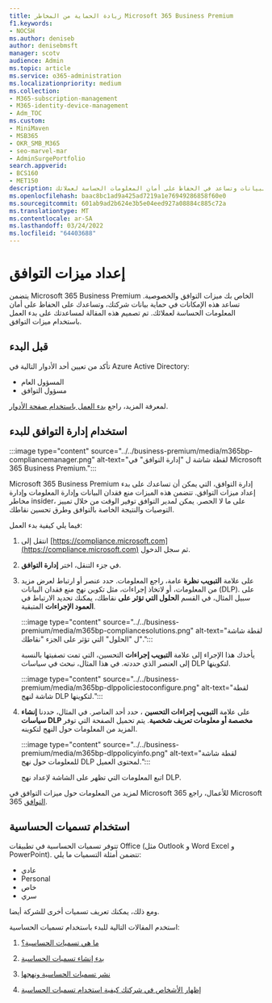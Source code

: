 ```yaml
---
title: زيادة الحماية من المخاطر Microsoft 365 Business Premium
f1.keywords:
- NOCSH
ms.author: deniseb
author: denisebmsft
manager: scotv
audience: Admin
ms.topic: article
ms.service: o365-administration
ms.localizationpriority: medium
ms.collection:
- M365-subscription-management
- M365-identity-device-management
- Adm_TOC
ms.custom:
- MiniMaven
- MSB365
- OKR_SMB_M365
- seo-marvel-mar
- AdminSurgePortfolio
search.appverid:
- BCS160
- MET150
description: قم بإعداد ميزات التوافق لمنع فقدان البيانات وتساعد في الحفاظ على أمان المعلومات الحساسة لعملائك.
ms.openlocfilehash: baac8bc1ad9a425ad7219a1e76949286858f60e0
ms.sourcegitcommit: 601ab9ad2b624e3b5e04eed927a08884c885c72a
ms.translationtype: MT
ms.contentlocale: ar-SA
ms.lasthandoff: 03/24/2022
ms.locfileid: "64403688"
---
```

# <a name="set-up-compliance-features"></a>إعداد ميزات التوافق

يتضمن Microsoft 365 Business Premium الخاص بك ميزات التوافق والخصوصية. تساعد هذه الإمكانات في حماية بيانات شركتك، وتساعدك على الحفاظ على أمان المعلومات الحساسة لعملائك. تم تصميم هذه المقالة لمساعدتك على بدء العمل باستخدام ميزات التوافق.

## <a name="before-you-begin"></a>قبل البدء

تأكد من تعيين أحد الأدوار التالية في Azure Active Directory:

- المسؤول العام
- مسؤول التوافق

لمعرفة المزيد، راجع [بدء العمل باستخدام صفحة الأدوار](../add-users/admin-roles-page.md).

## <a name="use-compliance-manager-to-get-started"></a>استخدام إدارة التوافق للبدء

:::image type="content" source="../../business-premium/media/m365bp-compliancemanager.png" alt-text="لقطة شاشة ل &quot;إدارة التوافق&quot; في Microsoft 365 Business Premium.":::

Microsoft 365 Business Premium إدارة التوافق، التي يمكن أن تساعدك على بدء إعداد ميزات التوافق. تتضمن هذه الميزات منع فقدان البيانات وإدارة المعلومات وإدارة مخاطر insider، على ما لا الحصر. يمكن لمدير التوافق توفير الوقت من خلال تمييز التوصيات والنتيجة الخاصة بالتوافق وطرق تحسين نقاطك.

فيما يلي كيفية بدء العمل:

1. انتقل إلى [https://compliance.microsoft.com](https://compliance.microsoft.com) ثم سجل الدخول.

2. في جزء التنقل، اختر **إدارة التوافق**.

3. على علامة **التبويب نظرة** عامة، راجع المعلومات. حدد عنصر أو ارتباط لعرض مزيد من المعلومات، أو لاتخاذ إجراءات، مثل تكوين نهج منع فقدان البيانات (DLP). على سبيل المثال، في القسم **الحلول التي تؤثر على** نقاطك، يمكنك تحديد الارتباط في **العمود الإجراءات** المتبقية.

   :::image type="content" source="../../business-premium/media/m365bp-compliancesolutions.png" alt-text="لقطة شاشة ل &quot;الحلول&quot; التي تؤثر على الجزء &quot;نقاطك&quot;.":::

   يأخذك هذا الإجراء إلى علامة **التبويب إجراءات** التحسين، التي تمت تصفيتها بالنسبة إلى العنصر الذي حددته. في هذا المثال، نبحث في سياسات DLP لتكوينها.

   :::image type="content" source="../../business-premium/media/m365bp-dlppoliciestoconfigure.png" alt-text="لقطة شاشة لنهج DLP لتكوينها.":::

4. على علامة **التبويب إجراءات التحسين** ، حدد أحد العناصر. في المثال، حددنا **إنشاء سياسات DLP مخصصة أو معلومات تعريف شخصية**. يتم تحميل الصفحة التي توفر المزيد من المعلومات حول النهج لتكوينه.

   :::image type="content" source="../../business-premium/media/m365bp-dlppolicyinfo.png" alt-text="لقطة شاشة للمعلومات حول نهج DLP لمحتوى العميل.":::

   اتبع المعلومات التي تظهر على الشاشة لإعداد نهج DLP.

لمزيد من المعلومات حول ميزات التوافق في Microsoft 365 للأعمال، راجع Microsoft 365 [التوافق](../../compliance/index.yml).

## <a name="use-sensitivity-labels"></a>استخدام تسميات الحساسية

تتوفر تسميات الحساسية في تطبيقات Office (مثل Outlook و Word Excel و PowerPoint). تتضمن أمثلة التسميات ما يلي:

- عادي
- Personal
- خاص
- سري

ومع ذلك، يمكنك تعريف تسميات أخرى للشركة أيضا.

استخدم المقالات التالية للبدء باستخدام تسميات الحساسية:

1. [ما هي تسميات الحساسية؟](../../compliance/sensitivity-labels.md)

2. [بدء إنشاء تسميات الحساسية](../../compliance/get-started-with-sensitivity-labels.md)

3. [نشر تسميات الحساسية ونهجها](../../compliance/create-sensitivity-labels.md)

4. [إظهار الأشخاص في شركتك كيفية استخدام تسميات الحساسية](https://support.microsoft.com/office/apply-sensitivity-labels-to-your-files-and-email-in-office-2f96e7cd-d5a4-403b-8bd7-4cc636bae0f9)
